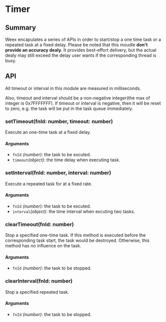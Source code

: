# Timer


## Summary

Weex encapulates a series of APIs in order to start/stop a one time task or a repeated task at a fixed delay. Please be noted that this moudle **don't provide an accuracy dealy**. It provides best-effort delivery, but the actual dealy may still exceed the delay user wants if the corresponding thread is busy.

## API
All timeout or interval in this module are measured in milliseconds.

Also, timeout and interval should be a non-negative integer(the max of integer is 0x7FFFFFFF). If timeout or interval is negative, then it will be reset to zero, e.g. the task will be put in the task queue immediately.

### setTimeout(fnId: number, timeout: number)
Execute an one-time task at a fixed delay.
#### Arguments
* `fnId` *(number)*: the task to be excuted.
* `timeout`*(object)*: the time delay when executing task.

### setInterval(fnId: number, interval: number)
Execute a repeated task for at a fixed rate.
#### Arguments
* `fnId` *(number)*: the task to be excuted.
* `interval`*(object)*: the time interval when excuting two tasks.

### clearTimeout(fnId: number)
Stop a specified one-time task. If this method is executed before the corresponding task start, the task would be destroyed. Otherwise, this method has no influence on the task.
#### Arguments
* `fnId` *(number)*: the task to be stopped.

### clearInterval(fnId: number)
Stop a specified repeated task.
#### Arguments
* `fnId` *(number)*: the task to be stopped.